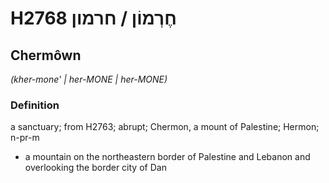 # H2768 חֶרְמוֹן / חרמון

## Chermôwn

_(kher-mone' | her-MONE | her-MONE)_

### Definition

a sanctuary; from H2763; abrupt; Chermon, a mount of Palestine; Hermon; n-pr-m

- a mountain on the northeastern border of Palestine and Lebanon and overlooking the border city of Dan

